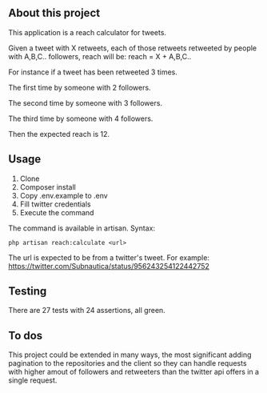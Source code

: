 ## About this project

This application is a reach calculator for tweets.

Given a tweet with X retweets, each of those retweets retweeted by people with A,B,C.. followers, reach will be:
reach = X + A,B,C.. 

For instance if a tweet has been retweeted 3 times.

The first time by someone with 2 followers.

The second time by someone with 3 followers.

The third time by someone with 4 followers.

Then the expected reach is 12.

## Usage

1. Clone
2. Composer install
3. Copy .env.example to .env
4. Fill twitter credentials
5. Execute the command

The command is available in artisan. Syntax:

    php artisan reach:calculate <url>
    
The url is expected to be from a twitter's tweet. For example:
https://twitter.com/Subnautica/status/956243254122442752

## Testing

There are 27 tests with 24 assertions, all green.

## To dos

This project could be extended in many ways, the most significant adding pagination to the repositories and the client so they can handle requests with higher amout of followers and retweeters than the twitter api offers in a single request. 
